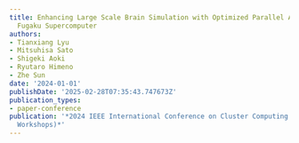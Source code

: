 ```yaml
---
title: Enhancing Large Scale Brain Simulation with Optimized Parallel Algorithms on
  Fugaku Supercomputer
authors:
- Tianxiang Lyu
- Mitsuhisa Sato
- Shigeki Aoki
- Ryutaro Himeno
- Zhe Sun
date: '2024-01-01'
publishDate: '2025-02-28T07:35:43.747673Z'
publication_types:
- paper-conference
publication: '*2024 IEEE International Conference on Cluster Computing Workshops (CLUSTER
  Workshops)*'
---
```

